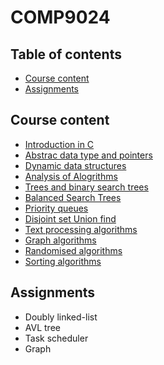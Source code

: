 # COMP9024

## Table of contents
  - [Course content](#course-content)
  - [Assignments](#assignments)

## Course content
  
  - [Introduction in C](#introduction-in-c)
  - [Abstrac data type and pointers](#abstract-data-type-and-pointers)
  - [Dynamic data structures](#dynamic-data-structures)
  - [Analysis of Alogrithms](#analysis-of-algorithms)
  - [Trees and binary search trees](#trees-and-binary-search-trees)
  - [Balanced Search Trees](#balanced-search-trees)
  - [Priority queues](#priority-queues)
  - [Disjoint set Union find](#disjoint-set-union-find)
  - [Text processing algorithms](#text-processing-algorithms)
  - [Graph algorithms](#graph-algorithms)
  - [Randomised algorithms](#randomised-algorithms)
  - [Sorting algorithms](#sorting-algorithms)
 
## Assignments
  - Doubly linked-list
  - AVL tree
  - Task scheduler
  - Graph

